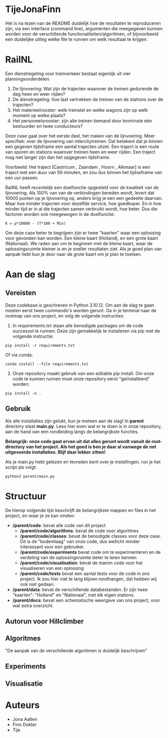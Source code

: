 # TijeJonaFinn

Het is na lezen van de README duidelijk hoe de resultaten te reproduceren zijn, via een interface (command line), argumenten die meegegeven kunnen worden voor de verschillende functionaliteiten/algoritmen, of bijvoorbeeld een duidelijke uitleg welke file te runnen om welk resultaat te krijgen.

# RailNL

Een dienstregeling voor treinverkeer bestaat eigenlijk uit vier planningsonderdelen:

1. De lijnvoering: Wat zijn de trajecten waarover de treinen gedurende de dag heen en weer rijden?
2. De dienstregeling: hoe laat vertrekken de treinen van de stations over de trajecten?
3. Het materieelrooster: welk treinstel en welke wagons zijn op welk moment op welke plaats?
4. Het personeelsrooster: zijn alle treinen bemand door tenminste één bestuurder en twee conducteurs?

Deze case gaat over het eerste deel, het maken van de lijnvoering. Meer specifiek: over de lijnvoering van intercitytreinen. Dat betekent dat je binnen een gegeven tijdsframe een aantal trajecten uitzet. Een traject is een route van sporen en stations waarover treinen heen en weer rijden. Een traject mag niet langer zijn dan het opgegeven tijdsframe.

Voorbeeld: Het traject [Castricum , Zaandam , Hoorn , Alkmaar] is een traject met een duur van 59 minuten, en zou dus binnen het tijdseframe van een uur passen.

RailNL heeft recentelijk een doelfunctie opgesteld voor de kwaliteit van de lijnvoering. Als 100% van van de verbindingen bereden wordt, levert dat 10000 punten op je lijnvoering op, anders krijg je een een gedeelte daarvan. Maar hoe minder trajecten voor dezelfde service, hoe goedkoper. En in hoe minder tijd er in al die trajecten samen verbruikt wordt, hoe beter. Dus die factoren worden ook meegewogen in de doelfunctie:

```
K = p*10000 - (T*100 + Min)
```

Om deze case beter te begrijpen zijn er twee "kaarten" waar een oplossing voor gevonden kan worden. Een kleine kaart (Holland), en een grote kaart (Nationaal). We raden aan om te beginnen met de kleine kaart, waar de oplossingsruimte kleiner is en je sneller resultaten ziet. Als je goed plan van aanpak hebt kun je door naar de grote kaart om je plan te toetsen.

# Aan de slag

## Vereisten

Deze codebase is geschreven in Python 3.10.12. Om aan de slag te gaan moeten eerst twee commando's worden gerunt. Ga in je terminal naar de rootmap van ons project, en volg de volgende instructies:

1. In requirements.txt staan alle benodigde packages om de code succesvol te runnen. Deze zijn gemakkelijk te installeren via pip met de volgende instructie:

```
pip install -r requirements.txt
```

Of via conda:

```
conda install --file requirements.txt
```

2. Onze repository maakt gebruik van een editable pip install. Om onze code te kunnen runnen moet onze repository eerst "geïnstalleerd" worden:
```
pip install -e .
```

## Gebruik

Als alle installaties zijn gelukt, kun je meteen aan de slag! In **parent** directory staat **main.py**. Lees hier even wat er te doen is in onze repository, aan de hand van een rondleiding langs de belangrijkste functies.

**Belangrijk: onze code gaat ervan uit dat alles gerunt wordt vanuit de root-directory van het project. Als het goed is ben je daar al vanwege de net uitgevoerde installaties. Blijf daar lekker zitten!**

Als je main.py hebt gelezen en tevreden bent over je instellingen, run je het script als volgt:

```
python3 parent/main.py
```

# Structuur

De hierop volgende lijst beschrijft de belangrijkste mappen en files in het project, en waar je ze kan vinden:

- **/parent/code**: bevat alle code van dit project
  - **/parent/code/algorithms**: bevat de code voor algoritmes
  - **/parent/code/classes**: bevat de benodigde classes voor deze case. Dit is de "bodemlaag" van onze code, dus wellicht minder interessant voor een gebruiker.
  - **/parent/code/experiments** bevat code om te experimenteren en de verdeling van de oplossingsruimte beter te leren kennen
  - **/parent/code/visualisation**: bevat de manim code voor het visualiseren van een oplossing
  - **/parent/code/tests** bevat een aantal tests voor de code in ons project. Ik zou hier niet te lang blijven rondhangen, dat hebben wij ook niet gedaan.
- **/parent/data**: bevat de verschillende databestanden. Er zijn twee "kaarten": "Holland" en "Nationaal", met elk eigen stations.
- **/parent/docs**: bevat een schematische weergave van ons project, voor wat extra overzicht.

## Autorun voor Hillclimber

## Algoritmes
"De aanpak van de verschillende algoritmen is duidelijk beschrijven"

## Experiments

## Visualisatie

# Auteurs
- Jona Aalten
- Finn Dokter
- Tije 
